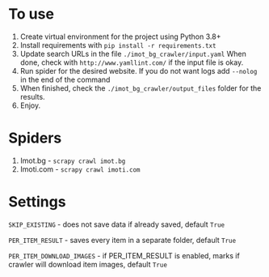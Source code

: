 # To use

1. Create virtual environment for the project using Python 3.8+
2. Install requirements with `pip install -r requirements.txt`
3. Update search URLs in the file `./imot_bg_crawler/input.yaml`
   When done, check with `http://www.yamllint.com/` if the input file is okay.
4. Run spider for the desired website. If you do not want logs add `--nolog` in the end of the command
5. When finished, check the `./imot_bg_crawler/output_files` folder for the results.
6. Enjoy.


# Spiders

1. Imot.bg - `scrapy crawl imot.bg`
2. Imoti.com - `scrapy crawl imoti.com`


# Settings

`SKIP_EXISTING` - does not save data if already saved, default `True`

`PER_ITEM_RESULT` - saves every item in a separate folder, default `True`

`PER_ITEM_DOWNLOAD_IMAGES` - if PER_ITEM_RESULT is enabled, marks if crawler will download item images, default `True`